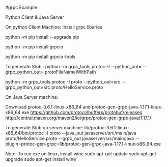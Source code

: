 #grpc Example

Python Client & Java Server

On python Client Machine:
Install grpc libaries

python -m pip install --upgrade pip

python -m pip install grpcio

python -m pip install grpcio-tools

To generate Stub :
python -m grpc_tools.protoc -I <folder where proto file present> --python_out=<path of generated proto> --grpc_python_out=<grpc stub generated folder> protoFileNameIWithPath
  
python -m grpc_tools.protoc -I proto --python_out=src --grpc_python_out=src proto/HelloService.proto

On Java Server machine:

Download protoc-3.6.1-linux-x86_64 and protoc-gen-grpc-java-1.17.1-linux-x86_64.exe
https://github.com/protocolbuffers/protobuf/releases
http://central.maven.org/maven2/io/grpc/protoc-gen-grpc-java/1.17.1/

To generate Stub on server machine:
lib/protoc-3.6.1-linux-x86_64/bin/protoc -I proto --java_out javaserver/src/main/java proto/HelloService.proto --grpc_out javaserver/src/main/java --plugin=protoc-gen-grpc=lib/protoc-gen-grpc-java-1.17.1-linux-x86_64.exe

Note: To run exe on linux, install wine
sudo apt-get update 
sudo apt-get upgrade 
sudo apt-get install wine


